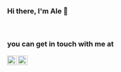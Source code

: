 ### Hi there, I'm Ale 👋


<!--
**alelagreca/alelagreca** is a ✨ _special_ ✨ repository because its `README.md` (this file) appears on your GitHub profile.

Here are some ideas to get you started:

- 🔭 I’m currently working on ...
- 🌱 I’m currently learning ...
- 👯 I’m looking to collaborate on ...
- 🤔 I’m looking for help with ...
- 💬 Ask me about ...
- 📫 How to reach me: ...
- 😄 Pronouns: ...
- ⚡ Fun fact: ...
-->


<br />

### you can get in touch with me at

[<img align="left" alt="aled_lg | Twitter" width="22px" src="https://cdn.jsdelivir.net/npm/simple-icons@v3/icons/twitter.svg" />][twitter]
[<img align="left" alt="alelagreca | LinkedIn" width="22px" src="https://cdn.jsdelivir.net/npm/simple-icons@v3/icons/linkedin.svg" />][linkedin]




<!-- 
Definitions:
-->

[twitter]: https://twitter.com/aled_lg
[linkedin]: https://linkedin.com/in/alejandro-la-greca-394aa955
[f6]: https://www.f6s.com/alejandrolagreca
[gmail]: ale.lagreca@gmail.com
